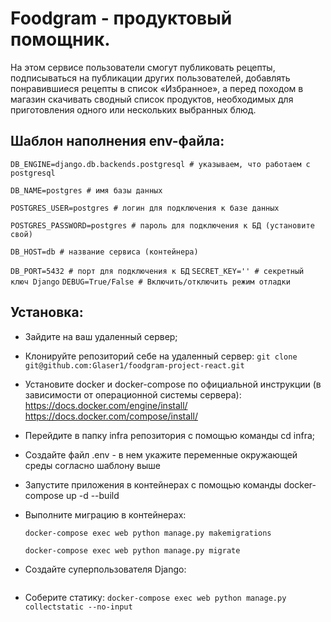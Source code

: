 # Foodgram - продуктовый помощник.

На этом сервисе пользователи смогут публиковать рецепты, подписываться на публикации других пользователей, добавлять понравившиеся рецепты в список «Избранное», а перед походом в магазин скачивать сводный список продуктов, необходимых для приготовления одного или нескольких выбранных блюд.

## Шаблон наполнения env-файла:
``` DB_ENGINE=django.db.backends.postgresql # указываем, что работаем с postgresql ```

``` DB_NAME=postgres # имя базы данных ```

``` POSTGRES_USER=postgres # логин для подключения к базе данных ```

``` POSTGRES_PASSWORD=postgres # пароль для подключения к БД (установите свой) ```

``` DB_HOST=db # название сервиса (контейнера) ```

``` DB_PORT=5432 # порт для подключения к БД ```
``` SECRET_KEY='' # секретный ключ Django ```
``` DEBUG=True/False # Включить/отключить режим отладки ```

## Установка:
* Зайдите на ваш удаленный сервер;
* Клонируйте репозиторий себе на удаленный сервер:
  ``` git clone git@github.com:Glaser1/foodgram-project-react.git ```
* Установите docker и docker-compose по официальной инструкции (в зависимости от операционной системы сервера):
    https://docs.docker.com/engine/install/    
    https://docs.docker.com/compose/install/
* Перейдите в папку infra репозитория с помощью команды cd infra;
* Создайте файл .env - в нем укажите переменные окружающей среды согласно шаблону выше

* Запустите приложения в контейнерах с помощью команды docker-compose up -d --build
* Выполните миграцию в контейнерах: 

  ``` docker-compose exec web python manage.py makemigrations ```
  
  ``` docker-compose exec web python manage.py migrate ```
* Создайте суперпользователя Django:
  ``` docker-compose exec web python manage.py createsuperuser
* Соберите статику:
  ``` docker-compose exec web python manage.py collectstatic --no-input ```


